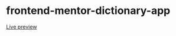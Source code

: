 # frontend-mentor-dictionary-app

[Live preview](https://frontend-mentor-dictionary-app.netlify.app/)
